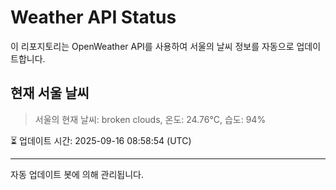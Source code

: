 
# Weather API Status

이 리포지토리는 OpenWeather API를 사용하여 서울의 날씨 정보를 자동으로 업데이트합니다.

## 현재 서울 날씨
> 서울의 현재 날씨: broken clouds, 온도: 24.76°C, 습도: 94%

⏳ 업데이트 시간: 2025-09-16 08:58:54 (UTC)

---
자동 업데이트 봇에 의해 관리됩니다.
